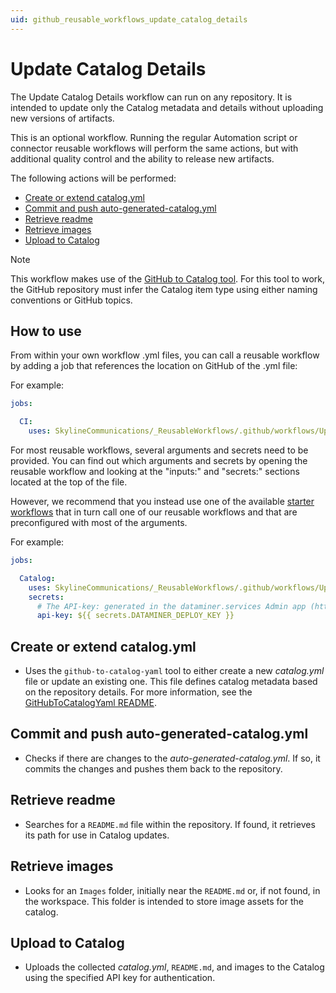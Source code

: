 ```yaml
---
uid: github_reusable_workflows_update_catalog_details
---
```


# Update Catalog Details

The Update Catalog Details workflow can run on any repository. It is intended to update only the Catalog metadata and details without uploading new versions of artifacts.

This is an optional workflow. Running the regular Automation script or connector reusable workflows will perform the same actions, but with additional quality control and the ability to release new artifacts.

The following actions will be performed:

- [Create or extend catalog.yml](#create-or-extend-catalogyml)
- [Commit and push auto-generated-catalog.yml](#commit-and-push-auto-generated-catalogyml)
- [Retrieve readme](#retrieve-readme)
- [Retrieve images](#retrieve-images)
- [Upload to Catalog](#upload-to-catalog)

> [!NOTE]
> This workflow makes use of the [GitHub to Catalog tool](xref:github_reusable_workflows#github-to-catalog-tool). For this tool to work, the GitHub repository must infer the Catalog item type using either naming conventions or GitHub topics.

## How to use

From within your own workflow .yml files, you can call a reusable workflow by adding a job that references the location on GitHub of the .yml file:

For example:

```yml
jobs:

  CI:
    uses: SkylineCommunications/_ReusableWorkflows/.github/workflows/Update Catalog Details Workflow.yml@main
```

For most reusable workflows, several arguments and secrets need to be provided. You can find out which arguments and secrets by opening the reusable workflow and looking at the "inputs:" and "secrets:" sections located at the top of the file.

However, we recommend that you instead use one of the available [starter workflows](xref:github_starter_workflows) that in turn call one of our reusable workflows and that are preconfigured with most of the arguments.

For example:

```yml
jobs:

  Catalog:
    uses: SkylineCommunications/_ReusableWorkflows/.github/workflows/Update Catalog Details Workflow.yml@main
    secrets:
      # The API-key: generated in the dataminer.services Admin app (https://admin.dataminer.services/) as authentication for a certain DataMiner Organization or Agent.
      api-key: ${{ secrets.DATAMINER_DEPLOY_KEY }}
```

## Create or extend catalog.yml

- Uses the `github-to-catalog-yaml` tool to either create a new *catalog.yml* file or update an existing one. This file defines catalog metadata based on the repository details.
For more information, see the [GitHubToCatalogYaml README](https://github.com/SkylineCommunications/Skyline.DataMiner.CICD.Tools.GitHubToCatalogYaml#readme-body-tab).

## Commit and push auto-generated-catalog.yml

- Checks if there are changes to the *auto-generated-catalog.yml*. If so, it commits the changes and pushes them back to the repository.

## Retrieve readme

- Searches for a `README.md` file within the repository. If found, it retrieves its path for use in Catalog updates.

## Retrieve images

- Looks for an `Images` folder, initially near the `README.md` or, if not found, in the workspace. This folder is intended to store image assets for the catalog.

## Upload to Catalog

- Uploads the collected *catalog.yml*, `README.md`, and images to the Catalog using the specified API key for authentication.
